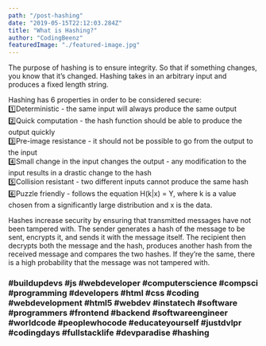 ```yaml
---
path: "/post-hashing"
date: "2019-05-15T22:12:03.284Z"
title: "What is Hashing?"
author: "CodingBeenz"
featuredImage: "./featured-image.jpg"
---
```


The purpose of hashing is to ensure integrity. So that if something changes, you know that it’s changed. Hashing takes in an arbitrary input and produces a fixed length string.

Hashing has 6 properties in order to be considered secure:
</br>1️⃣Deterministic - the same input will always produce the same output
</br>2️⃣Quick computation - the hash function should be able to produce the output quickly
</br>3️⃣Pre-image resistance - it should not be possible to go from the output to the input
</br>4️⃣Small change in the input changes the output - any modification to the input results in a drastic change to the hash
</br>5️⃣Collision resistant - two different inputs cannot produce the same hash
</br>6️⃣Puzzle friendly - follows the equation H(k|x) = Y, where k is a value chosen from a significantly large distribution and x is the data.

Hashes increase security by ensuring that transmitted messages have not been tampered with. The sender generates a hash of the message to be sent, encrypts it, and sends it with the message itself. The recipient then decrypts both the message and the hash, produces another hash from the received message and compares the two hashes. If they’re the same, there is a high probability that the message was not tampered with.

### #buildupdevs #js #webdeveloper #computerscience #compsci #programming #developers #html #css #coding #webdevelopment #html5 #webdev #instatech #software #programmers #frontend #backend #softwareengineer #worldcode #peoplewhocode #educateyourself #justdvlpr #codingdays #fullstacklife #devparadise #hashing
